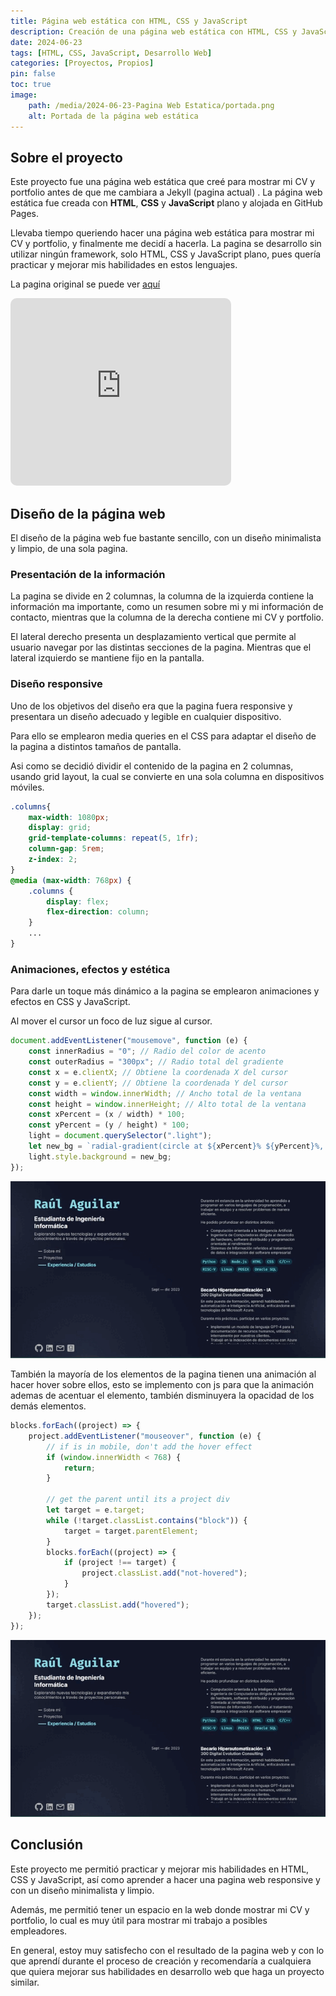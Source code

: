 ```yaml
---
title: Página web estática con HTML, CSS y JavaScript
description: Creación de una página web estática con HTML, CSS y JavaScript que mostraba mi CV y portfolio antes de que me cambiara a Jekyll.
date: 2024-06-23
tags: [HTML, CSS, JavaScript, Desarrollo Web]
categories: [Proyectos, Propios]
pin: false
toc: true
image: 
    path: /media/2024-06-23-Pagina Web Estatica/portada.png
    alt: Portada de la página web estática
---
```


## Sobre el proyecto

Este proyecto fue una página web estática que creé para mostrar mi CV y portfolio antes de que me cambiara a Jekyll (pagina actual) . La página web estática fue creada con **HTML**, **CSS** y **JavaScript** plano y alojada en GitHub Pages.

Llevaba tiempo queriendo hacer una página web estática para mostrar mi CV y portfolio, y finalmente me decidí a hacerla. La pagina se desarrollo sin utilizar ningún framework, solo HTML, CSS y JavaScript plano, pues quería practicar y mejorar mis habilidades en estos lenguajes.

La pagina original se puede ver [aquí](https://ragarr.github.io/Portfolio/)

<iframe
  src="https://ragarr.github.io/Portfolio/"
  style="width:70%; height:300px; border:none; overflow:hidden; border-radius: 10px"
></iframe>

## Diseño de la página web
El diseño de la página web fue bastante sencillo, con un diseño minimalista y limpio, de una sola pagina.

### Presentación de la información

La pagina se divide en 2 columnas, la columna de la izquierda contiene la información ma importante, como un resumen sobre mi y mi información de contacto, mientras que la columna de la derecha contiene mi CV y portfolio.

El lateral derecho presenta un desplazamiento vertical que permite al usuario navegar por las distintas secciones de la pagina. Mientras que el lateral izquierdo se mantiene fijo en la pantalla.

### Diseño responsive

Uno de los objetivos del diseño era que la pagina fuera responsive y presentara un diseño adecuado y legible en cualquier dispositivo.

Para ello se emplearon media queries en el CSS para adaptar el diseño de la pagina a distintos tamaños de pantalla.

Asi como se decidió dividir el contenido de la pagina en 2 columnas, usando grid layout,  la cual se convierte en una sola columna en dispositivos móviles.

```css	
.columns{
    max-width: 1080px;
    display: grid;
    grid-template-columns: repeat(5, 1fr);
    column-gap: 5rem;
    z-index: 2;
}
@media (max-width: 768px) {
    .columns {
        display: flex;
        flex-direction: column;
    }
    ...
}
```

### Animaciones, efectos y estética

Para darle un toque más dinámico a la pagina se emplearon animaciones y efectos en CSS y JavaScript. 

Al mover el cursor un foco de luz sigue al cursor.

```javascript
document.addEventListener("mousemove", function (e) {
    const innerRadius = "0"; // Radio del color de acento
    const outerRadius = "300px"; // Radio total del gradiente
    const x = e.clientX; // Obtiene la coordenada X del cursor
    const y = e.clientY; // Obtiene la coordenada Y del cursor
    const width = window.innerWidth; // Ancho total de la ventana
    const height = window.innerHeight; // Alto total de la ventana
    const xPercent = (x / width) * 100;
    const yPercent = (y / height) * 100;
    light = document.querySelector(".light");
    let new_bg = `radial-gradient(circle at ${xPercent}% ${yPercent}%, ${circleColor} ${innerRadius}, transparent ${outerRadius} )`;
    light.style.background = new_bg;
});
```
![Animación de luz](/media/2024-06-23-Pagina%20Web%20Estatica/fig1.gif)

También la mayoría de los elementos de la pagina tienen una animación al hacer hover sobre ellos, esto se implemento con js para que la animación ademas de acentuar el elemento, también disminuyera la opacidad de los demás elementos.

```javascript
blocks.forEach((project) => {
    project.addEventListener("mouseover", function (e) {
        // if is in mobile, don't add the hover effect
        if (window.innerWidth < 768) {
            return;
        }

        // get the parent until its a project div
        let target = e.target;
        while (!target.classList.contains("block")) {
            target = target.parentElement;
        }
        blocks.forEach((project) => {
            if (project !== target) {
                project.classList.add("not-hovered");
            }
        });
        target.classList.add("hovered");
    });
});
```
![Animación de hover](/media/2024-06-23-Pagina%20Web%20Estatica/fig2.gif)

## Conclusión

Este proyecto me permitió practicar y mejorar mis habilidades en HTML, CSS y JavaScript, así como aprender a hacer una pagina web responsive y con un diseño minimalista y limpio.

Además, me permitió tener un espacio en la web donde mostrar mi CV y portfolio, lo cual es muy útil para mostrar mi trabajo a posibles empleadores.

En general, estoy muy satisfecho con el resultado de la pagina web y con lo que aprendí durante el proceso de creación y recomendaría a cualquiera que quiera mejorar sus habilidades en desarrollo web que haga un proyecto similar.
